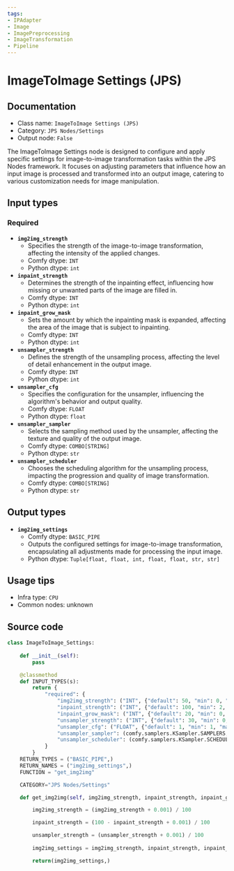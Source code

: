 ```yaml
---
tags:
- IPAdapter
- Image
- ImagePreprocessing
- ImageTransformation
- Pipeline
---
```


# ImageToImage Settings (JPS)
## Documentation
- Class name: `ImageToImage Settings (JPS)`
- Category: `JPS Nodes/Settings`
- Output node: `False`

The ImageToImage Settings node is designed to configure and apply specific settings for image-to-image transformation tasks within the JPS Nodes framework. It focuses on adjusting parameters that influence how an input image is processed and transformed into an output image, catering to various customization needs for image manipulation.
## Input types
### Required
- **`img2img_strength`**
    - Specifies the strength of the image-to-image transformation, affecting the intensity of the applied changes.
    - Comfy dtype: `INT`
    - Python dtype: `int`
- **`inpaint_strength`**
    - Determines the strength of the inpainting effect, influencing how missing or unwanted parts of the image are filled in.
    - Comfy dtype: `INT`
    - Python dtype: `int`
- **`inpaint_grow_mask`**
    - Sets the amount by which the inpainting mask is expanded, affecting the area of the image that is subject to inpainting.
    - Comfy dtype: `INT`
    - Python dtype: `int`
- **`unsampler_strength`**
    - Defines the strength of the unsampling process, affecting the level of detail enhancement in the output image.
    - Comfy dtype: `INT`
    - Python dtype: `int`
- **`unsampler_cfg`**
    - Specifies the configuration for the unsampler, influencing the algorithm's behavior and output quality.
    - Comfy dtype: `FLOAT`
    - Python dtype: `float`
- **`unsampler_sampler`**
    - Selects the sampling method used by the unsampler, affecting the texture and quality of the output image.
    - Comfy dtype: `COMBO[STRING]`
    - Python dtype: `str`
- **`unsampler_scheduler`**
    - Chooses the scheduling algorithm for the unsampling process, impacting the progression and quality of image transformation.
    - Comfy dtype: `COMBO[STRING]`
    - Python dtype: `str`
## Output types
- **`img2img_settings`**
    - Comfy dtype: `BASIC_PIPE`
    - Outputs the configured settings for image-to-image transformation, encapsulating all adjustments made for processing the input image.
    - Python dtype: `Tuple[float, float, int, float, float, str, str]`
## Usage tips
- Infra type: `CPU`
- Common nodes: unknown


## Source code
```python
class ImageToImage_Settings:
    
    def __init__(self):
        pass

    @classmethod
    def INPUT_TYPES(s):
        return {
            "required": {
                "img2img_strength": ("INT", {"default": 50, "min": 0, "max": 100, "step": 1}),
                "inpaint_strength": ("INT", {"default": 100, "min": 2, "max": 100, "step": 1}),
                "inpaint_grow_mask": ("INT", {"default": 20, "min": 0, "max": 200, "step": 2}),
                "unsampler_strength": ("INT", {"default": 30, "min": 0, "max": 100, "step": 1}),
                "unsampler_cfg": ("FLOAT", {"default": 1, "min": 1, "max": 10, "step": 0.1}),
                "unsampler_sampler": (comfy.samplers.KSampler.SAMPLERS,),
                "unsampler_scheduler": (comfy.samplers.KSampler.SCHEDULERS,),
            }   
        }
    RETURN_TYPES = ("BASIC_PIPE",) 
    RETURN_NAMES = ("img2img_settings",)
    FUNCTION = "get_img2img"

    CATEGORY="JPS Nodes/Settings"

    def get_img2img(self, img2img_strength, inpaint_strength, inpaint_grow_mask, unsampler_strength, unsampler_cfg, unsampler_sampler, unsampler_scheduler,):

        img2img_strength = (img2img_strength + 0.001) / 100

        inpaint_strength = (100 - inpaint_strength + 0.001) / 100

        unsampler_strength = (unsampler_strength + 0.001) / 100
        
        img2img_settings = img2img_strength, inpaint_strength, inpaint_grow_mask, unsampler_strength, unsampler_cfg, unsampler_sampler, unsampler_scheduler

        return(img2img_settings,)

```
